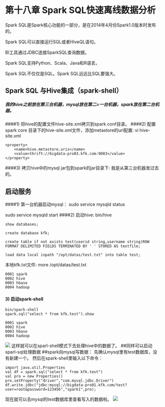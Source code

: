 # 第十八章 Spark SQL快速离线数据分析
Spark SQL是Spark核心功能的一部分，是在2014年4月份Spark1.0版本时发布的。

Spark SQL可以直接运行SQL或者HiveQL语句。

BI工具通过JDBC连接SparkSQL查询数据。

Spark SQL支持Python、Scala、Java和R语言。

Spark SQL不仅仅是SQL。Spark SQL远远比SQL要强大。
## Spark SQL 与Hive集成（spark-shell）
##### 我的hive之前放在第三台机器，mysql放在第二=一台机器，spark放在第二台机器。
####1) 将hive的配置文件hive-site.xml拷贝到spark conf目录。
####2) 配置spark core 目录下的hive-site.xml文件，添加metastore的url配置:
vi hive-site.xml

    <property>
		<name>hive.metastore.uris</name>
		<value>thrift://bigdata-pro03.kfk.com:9083</value>
	</property>
####3) 拷贝hive中的mysql jar包到spark的jar目录下:
我是从第三台机器发过去的。
## 启动服务
####1) 第一台机器启动mysql：
sudo service mysqld status

sudo service mysqld start
####2) 启动hive:
    bin/hive

	show databases;

	create database kfk;

	create table if not exists test(userid string,username string)ROW FORMAT DELIMITED FIELDS TERMINATED BY ' ' STORED AS textfile;

	load data local inpath "/opt/datas/test.txt" into table test;
本地kfk.txt文件:
    more /opt/datas/test.txt

	0001 spark
	0002 hive
	0003 hbase
	0004 hadoop
#### 3) 启动spark-shell
    bin/spark-shell
	spark.sql("select * from kfk.test").show

	0001 spark
	0002 hive
	0003 hbase
	0004 hadoop
![](https://img-blog.csdnimg.cn/20200519111406585.png?x-oss-process=image/watermark,type_ZmFuZ3poZW5naGVpdGk,shadow_10,text_aHR0cHM6Ly9ibG9nLmNzZG4ubmV0L3dlaXhpbl80NDQwODY5MA==,size_16,color_FFFFFF,t_70)
这样就可以在sparl-shell模式下去处理hive中的数据了。
##同样可以启动sparl-sql处理数据
##spark向mysql写数据：
先确认mysql里有test数据库，没有新建一个。
然后在spark-shell里输入以下命令：

    import java.util.Properties
	val df = spark.sql("select * from kfk.test")
	val pro = new Properties()
	pro.setProperty("driver","com.mysql.jdbc.Driver")
	df.write.jdbc("jdbc:mysql://bigdata-pro01.kfk.com/test?user=root&password=123456","spark1",pro);
现在就可以去mysql的test数据库里查看写入的数据啦。
![](https://img-blog.csdnimg.cn/20200519111758139.png?x-oss-process=image/watermark,type_ZmFuZ3poZW5naGVpdGk,shadow_10,text_aHR0cHM6Ly9ibG9nLmNzZG4ubmV0L3dlaXhpbl80NDQwODY5MA==,size_16,color_FFFFFF,t_70)

